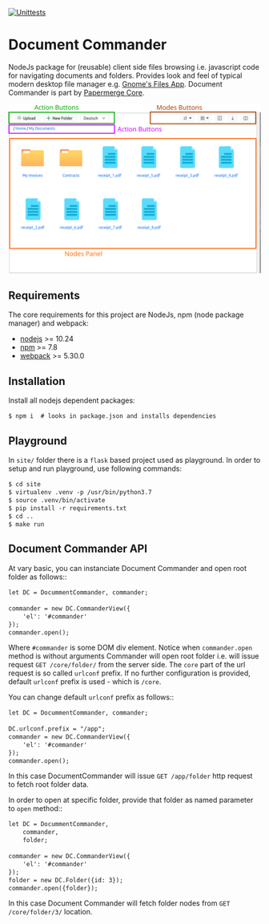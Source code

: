 [![Unittests](https://github.com/papermerge/document-commander/actions/workflows/unittests.yml/badge.svg)](https://github.com/papermerge/document-commander/actions/workflows/unittests.yml)

# Document Commander

NodeJs package for (reusable) client side files browsing i.e. javascript code for navigating documents and folders.
Provides look and feel of typical modern desktop file manager e.g. [Gnome's Files App](https://wiki.gnome.org/Apps/Files).
Document Commander is part by [Papermerge Core](https://github.com/papermerge/papermerge-core).


![Commander](./img/commander.svg)


## Requirements

The core requirements for this project are NodeJs, npm (node package manager) and webpack:

* [nodejs](https://nodejs.org/en/) >= 10.24
* [npm](https://docs.npmjs.com/about-npm) >= 7.8
* [webpack](https://webpack.js.org/) >= 5.30.0

## Installation

Install all nodejs dependent packages:

    $ npm i  # looks in package.json and installs dependencies


## Playground

In `site/` folder there is a `flask` based project used as playground.
In order to setup and run playground, use following commands:

    $ cd site
    $ virtualenv .venv -p /usr/bin/python3.7
    $ source .venv/bin/activate
    $ pip install -r requirements.txt
    $ cd ..
    $ make run


## Document Commander API


At vary basic, you can instanciate Document Commander and open root folder as follows::

    let DC = DocummentCommander, commander;

    commander = new DC.CommanderView({
        'el': '#commander'
    });
    commander.open();

Where ``#commander`` is some DOM div element. Notice when `commander.open`
method is without arguments Commander will open root folder i.e. will issue
request `GET /core/folder/` from the server side. The `core` part of the url request
is so called `urlconf` prefix. If no further configuration is provided, default `urlconf` prefix is used - which is `/core`.

You can change default `urlconf` prefix as follows::

    let DC = DocummentCommander, commander;

    DC.urlconf.prefix = "/app";
    commander = new DC.CommanderView({
        'el': '#commander'
    });
    commander.open();

In this case DocumentCommander will issue `GET /app/folder` http request to
fetch root folder data.

In order to open at specific folder, provide that folder as named parameter to `open` method::

    let DC = DocummentCommander,
        commander,
        folder;

    commander = new DC.CommanderView({
        'el': '#commander'
    });
    folder = new DC.Folder({id: 3});
    commander.open({folder});

In this case Document Commander will fetch folder nodes from `GET /core/folder/3/` location.